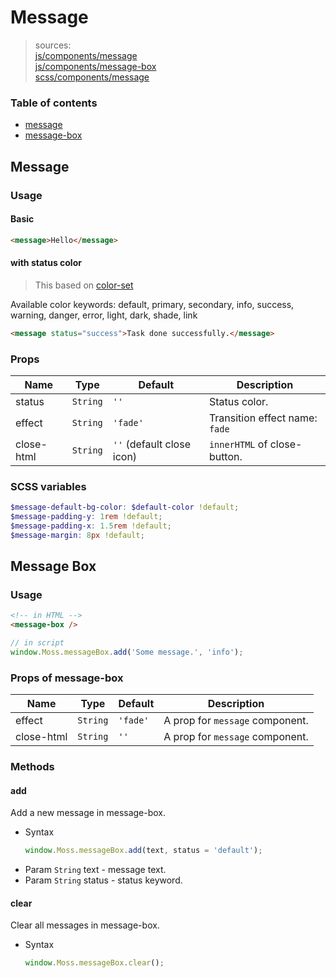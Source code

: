 # Message

> sources:  
[js/components/message](../../src/js/components/message.vue)  
[js/components/message-box](../../src/js/components/message-box.vue)  
[scss/components/message](../../src/scss/components/_message.scss)

### Table of contents

- [message](#message)
- [message-box](#message-box)

## Message

### Usage

#### Basic

``` html
<message>Hello</message>
```

#### with status color

> This based on [color-set](color-set.md)

Available color keywords: default, primary, secondary, info, success, warning, danger, error, light, dark, shade, link

``` html
<message status="success">Task done successfully.</message>
```

### Props

| Name | Type | Default | Description |
| ---- |:----:| ------- | ----------- |
| status | `String` | `''` | Status color. |
| effect | `String` | `'fade'` | Transition effect name: `fade` |
| close-html | `String` | `''` (default close icon) | `innerHTML` of close-button. |

### SCSS variables

``` scss
$message-default-bg-color: $default-color !default;
$message-padding-y: 1rem !default;
$message-padding-x: 1.5rem !default;
$message-margin: 8px !default;
```

## Message Box

### Usage

``` html
<!-- in HTML -->
<message-box />
```

``` js
// in script
window.Moss.messageBox.add('Some message.', 'info');
```

### Props of message-box

| Name | Type | Default | Description |
| ---- |:----:| ------- | ----------- |
| effect | `String` | `'fade'` | A prop for `message` component. |
| close-html | `String` | `''` | A prop for `message` component. |

### Methods

#### add

Add a new message in message-box.

- Syntax
  ``` js
  window.Moss.messageBox.add(text, status = 'default');
  ```
- Param `String` text - message text.
- Param `String` status - status keyword.

#### clear

Clear all messages in message-box.

- Syntax
  ``` js
  window.Moss.messageBox.clear();
  ```
